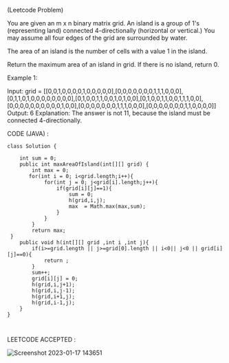 (Leetcode Problem) 

You are given an m x n binary matrix grid. An island is a group of 1's (representing land) connected 4-directionally (horizontal or vertical.) You may assume all four edges of the grid are surrounded by water.

The area of an island is the number of cells with a value 1 in the island.

Return the maximum area of an island in grid. If there is no island, return 0.

 

Example 1:


Input: grid = [[0,0,1,0,0,0,0,1,0,0,0,0,0],[0,0,0,0,0,0,0,1,1,1,0,0,0],[0,1,1,0,1,0,0,0,0,0,0,0,0],[0,1,0,0,1,1,0,0,1,0,1,0,0],[0,1,0,0,1,1,0,0,1,1,1,0,0],[0,0,0,0,0,0,0,0,0,0,1,0,0],[0,0,0,0,0,0,0,1,1,1,0,0,0],[0,0,0,0,0,0,0,1,1,0,0,0,0]]
Output: 6
Explanation: The answer is not 11, because the island must be connected 4-directionally.


CODE (JAVA) :

```
class Solution {

    int sum = 0;
    public int maxAreaOfIsland(int[][] grid) {
        int max = 0;
       for(int i = 0; i<grid.length;i++){
            for(int j = 0; j<grid[i].length;j++){
                if(grid[i][j]==1){
                    sum = 0; 
                    h(grid,i,j);
                    max  = Math.max(max,sum);
                }
            }
        }
        return max;
 }
    public void h(int[][] grid ,int i ,int j){
        if(i>=grid.length || j>=grid[0].length || i<0|| j<0 || grid[i][j]==0){
            return ;
        }
        sum++;
        grid[i][j] = 0;
        h(grid,i,j+1);
        h(grid,i,j-1);
        h(grid,i+1,j);
        h(grid,i-1,j);
    }
}



```
LEETCODE ACCEPTED :

![Screenshot 2023-01-17 143651](https://user-images.githubusercontent.com/73281015/212855556-fa1e50d9-3575-4406-9972-0b73c9fecb04.png)
